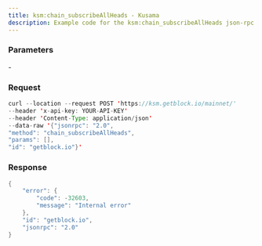 ```yaml
---
title: ksm:chain_subscribeAllHeads - Kusama
description: Example code for the ksm:chain_subscribeAllHeads json-rpc method. Сomplete guide on how to use ksm:chain_subscribeAllHeads json-rpc in GetBlock.io Web3 documentation.
---
```


### Parameters


\-

### Request

``` java
curl --location --request POST 'https://ksm.getblock.io/mainnet/' 
--header 'x-api-key: YOUR-API-KEY' 
--header 'Content-Type: application/json' 
--data-raw '{"jsonrpc": "2.0",
"method": "chain_subscribeAllHeads",
"params": [],
"id": "getblock.io"}'
```

###  Response

``` java
{
    "error": {
        "code": -32603,
        "message": "Internal error"
    },
    "id": "getblock.io",
    "jsonrpc": "2.0"
}
```

